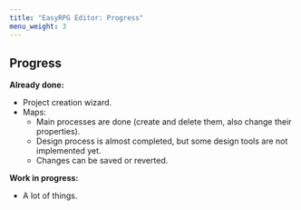 ```yaml
---
title: "EasyRPG Editor: Progress"
menu_weight: 3
---
```

<div class="info" markdown="1">

## Progress

**Already done:**

- Project creation wizard.
- Maps:
  - Main processes are done (create and delete them, also change their properties).
  - Design process is almost completed, but some design tools are not implemented yet.
  - Changes can be saved or reverted.

**Work in progress:**

- A lot of things.

</div>